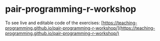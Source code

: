 # pair-programming-r-workshop

To see live and editable code of the exercises: [https://teaching-programming.github.io/pair-programming-r-workshop/](https://teaching-programming.github.io/pair-programming-r-workshop/)